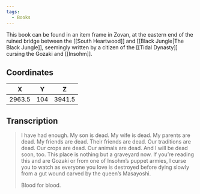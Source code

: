 ```yaml
---
tags:
  - Books
---
```


This book can be found in an item frame in Zovan, at the eastern end of the ruined bridge between the [[South Heartwood]] and [[Black Jungle|The Black Jungle]], seemingly written by a citizen of the [[Tidal Dynasty]] cursing the Gozaki and [[Insohm]].

## Coordinates
| **X**  | **Y** | **Z**  |
| :----: | :---: | :----: |
| 2963.5 |  104  | 3941.5 |

## Transcription
> I have had enough. My son is dead. My wife is dead. My parents are dead. My friends are dead. Their friends are dead. Our traditions are dead. Our crops are dead. Our animals are dead. And I will be dead soon, too. This place is nothing but a graveyard now. If you’re reading this and are Gozaki or from one of Insohm’s puppet armies, I curse you to watch as everyone you love is destroyed before dying slowly from a gut wound carved by the queen’s Masayoshi.
>
> Blood for blood.

